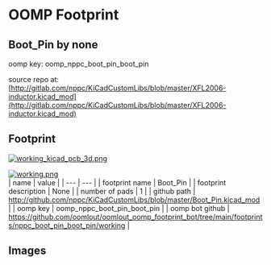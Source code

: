 # OOMP Footprint  
## Boot_Pin  by none  
  
oomp key: oomp_nppc_boot_pin_boot_pin  
  
source repo at: [http://gitlab.com/nppc/KiCadCustomLibs/blob/master/XFL2006-inductor.kicad_mod](http://gitlab.com/nppc/KiCadCustomLibs/blob/master/XFL2006-inductor.kicad_mod)  
## Footprint  
  
[![working_kicad_pcb_3d.png](working_kicad_pcb_3d_600.png)](working_kicad_pcb_3d.png)  
  
[![working.png](working_600.png)](working.png)  
| name | value | 
| --- | --- | 
| footprint name | Boot_Pin | 
| footprint description | None | 
| number of pads | 1 | 
| github path | http://github.com/nppc/KiCadCustomLibs/blob/master/Boot_Pin.kicad_mod | 
| oomp key | oomp_nppc_boot_pin_boot_pin | 
| oomp bot github | https://github.com/oomlout/oomlout_oomp_footprint_bot/tree/main/footprints/nppc_boot_pin_boot_pin/working | 
## Images  
